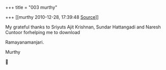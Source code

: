+++
title = "003 murthy"

+++
[[murthy	2010-12-28, 17:39:48 [Source](https://groups.google.com/g/samskrita/c/qpVMRyARCdU)]]



My grateful thanks to Sriyuts Ajit Krishnan, Sundar Hattangadi and Naresh Cuntoor forhelping me to download

Ramayanamanjari.

Murthy



